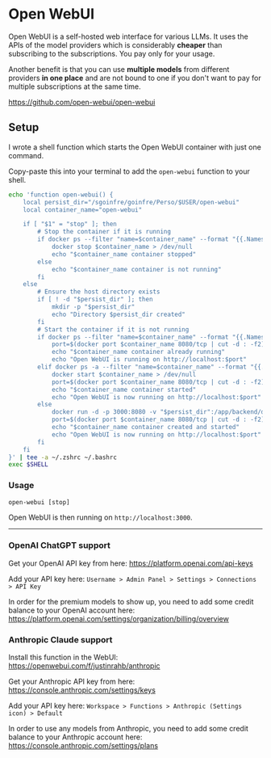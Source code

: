 # Open WebUI

Open WebUI is a self-hosted web interface for various LLMs.
It uses the APIs of the model providers which is considerably **cheaper** than subscribing to the subscriptions. You pay only for your usage.

Another benefit is that you can use **multiple models** from different providers **in one place** and are not bound to one if you don't want to pay for multiple subscriptions at the same time.

https://github.com/open-webui/open-webui

## Setup

I wrote a shell function which starts the Open WebUI container with just one command.

Copy-paste this into your terminal to add the `open-webui` function to your shell.
```bash
echo 'function open-webui() {
    local persist_dir="/sgoinfre/goinfre/Perso/$USER/open-webui"
    local container_name="open-webui"

    if [ "$1" = "stop" ]; then
        # Stop the container if it is running
        if docker ps --filter "name=$container_name" --format "{{.Names}}" | grep -q "^$container_name$"; then
            docker stop $container_name > /dev/null
            echo "$container_name container stopped"
        else
            echo "$container_name container is not running"
        fi
    else
        # Ensure the host directory exists
        if [ ! -d "$persist_dir" ]; then
            mkdir -p "$persist_dir"
            echo "Directory $persist_dir created"
        fi
        # Start the container if it is not running
        if docker ps --filter "name=$container_name" --format "{{.Names}}" | grep -q "^$container_name$"; then
            port=$(docker port $container_name 8080/tcp | cut -d : -f2)
            echo "$container_name container already running"
            echo "Open WebUI is running on http://localhost:$port"
        elif docker ps -a --filter "name=$container_name" --format "{{.Names}}" | grep -q "^$container_name$"; then
            docker start $container_name > /dev/null
            port=$(docker port $container_name 8080/tcp | cut -d : -f2)
            echo "$container_name container started"
            echo "Open WebUI is now running on http://localhost:$port"
        else
            docker run -d -p 3000:8080 -v "$persist_dir":/app/backend/data --name $container_name --restart always ghcr.io/open-webui/open-webui:main > /dev/null
            port=$(docker port $container_name 8080/tcp | cut -d : -f2)
            echo "$container_name container created and started"
            echo "Open WebUI is now running on http://localhost:$port"
        fi
    fi
}' | tee -a ~/.zshrc ~/.bashrc
exec $SHELL
```

### Usage

```
open-webui [stop]
```

Open WebUI is then running on `http://localhost:3000`.

---

### OpenAI ChatGPT support

Get your OpenAI API key from here: https://platform.openai.com/api-keys

Add your API key here: `Username > Admin Panel > Settings > Connections > API Key`

In order for the premium models to show up, you need to add some credit balance to your OpenAI account here: https://platform.openai.com/settings/organization/billing/overview

### Anthropic Claude support

Install this function in the WebUI: https://openwebui.com/f/justinrahb/anthropic

Get your Anthropic API key from here: https://console.anthropic.com/settings/keys

Add your API key here: `Workspace > Functions > Anthropic (Settings icon) > Default`

In order to use any models from Anthropic, you need to add some credit balance to your Anthropic account here: https://console.anthropic.com/settings/plans
